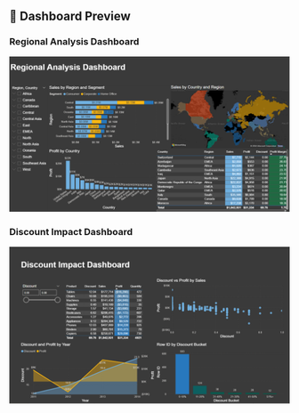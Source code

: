 ## 📸 Dashboard Preview

### Regional Analysis Dashboard
![Regional Analysis](Screenshot_Dashbords/D3.png)

### Discount Impact Dashboard
![Discount Impact](Screenshot_Dashbords/D6.png)
